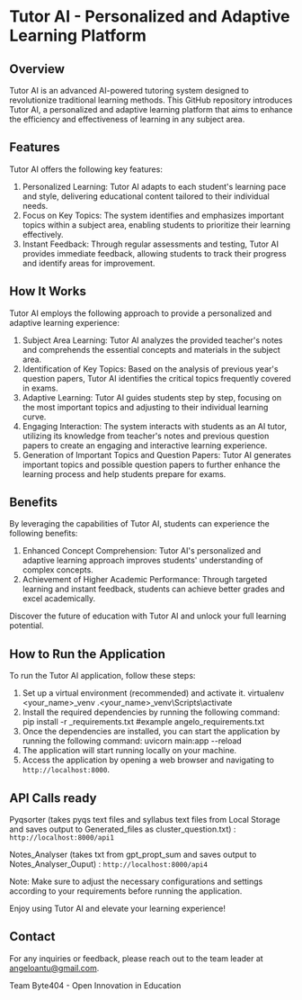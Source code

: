 # Tutor AI - Personalized and Adaptive Learning Platform

## Overview
Tutor AI is an advanced AI-powered tutoring system designed to revolutionize traditional learning methods. This GitHub repository introduces Tutor AI, a personalized and adaptive learning platform that aims to enhance the efficiency and effectiveness of learning in any subject area.

## Features
Tutor AI offers the following key features:

1. Personalized Learning: Tutor AI adapts to each student's learning pace and style, delivering educational content tailored to their individual needs.
2. Focus on Key Topics: The system identifies and emphasizes important topics within a subject area, enabling students to prioritize their learning effectively.
3. Instant Feedback: Through regular assessments and testing, Tutor AI provides immediate feedback, allowing students to track their progress and identify areas for improvement.

## How It Works
Tutor AI employs the following approach to provide a personalized and adaptive learning experience:

1. Subject Area Learning: Tutor AI analyzes the provided teacher's notes and comprehends the essential concepts and materials in the subject area.
2. Identification of Key Topics: Based on the analysis of previous year's question papers, Tutor AI identifies the critical topics frequently covered in exams.
3. Adaptive Learning: Tutor AI guides students step by step, focusing on the most important topics and adjusting to their individual learning curve.
4. Engaging Interaction: The system interacts with students as an AI tutor, utilizing its knowledge from teacher's notes and previous question papers to create an engaging and interactive learning experience.
5. Generation of Important Topics and Question Papers: Tutor AI generates important topics and possible question papers to further enhance the learning process and help students prepare for exams.

## Benefits
By leveraging the capabilities of Tutor AI, students can experience the following benefits:

1. Enhanced Concept Comprehension: Tutor AI's personalized and adaptive learning approach improves students' understanding of complex concepts.
2. Achievement of Higher Academic Performance: Through targeted learning and instant feedback, students can achieve better grades and excel academically.

Discover the future of education with Tutor AI and unlock your full learning potential.

## How to Run the Application
To run the Tutor AI application, follow these steps:


1. Set up a virtual environment (recommended) and activate it.
   virtualenv <your_name>_venv 
   .\<your_name>_venv\Scripts\activate
5. Install the required dependencies by running the following command:
    pip install -r <person>_requirements.txt  #example angelo_requirements.txt
6. Once the dependencies are installed, you can start the application by running the following command:
    uvicorn main:app --reload
7. The application will start running locally on your machine.
8. Access the application by opening a web browser and navigating to 
    `http://localhost:8000`.

## API Calls ready

Pyqsorter (takes pyqs text files and syllabus text files from Local Storage and saves output to Generated_files as cluster_question.txt) : `http://localhost:8000/api1`

Notes_Analyser (takes txt from gpt_propt_sum and saves output to Notes_Analyser_Ouput) : `http://localhost:8000/api4`



Note: Make sure to adjust the necessary configurations and settings according to your requirements before running the application.

Enjoy using Tutor AI and elevate your learning experience!

## Contact
For any inquiries or feedback, please reach out to the team leader at angeloantu@gmail.com.

Team Byte404 - Open Innovation in Education

